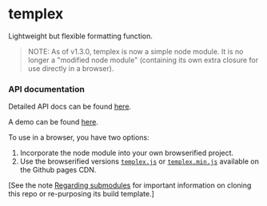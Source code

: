 # templex
Lightweight but flexible formatting function.

> NOTE: As of v1.3.0, templex is now a simple node module. It is no longer a "modified node module" (containing its own extra closure for use directly in a browser).

### API documentation

Detailed API docs can be found [here](http://joneit.github.io/templex/index.html).

A demo can be found [here](http://joneit.github.io/templex/demo.html).

To use in a browser, you have two options:
1. Incorporate the node module into your own browserified project.
2. Use the browserified versions [`templex.js`](http://joneit.github.io/templex/templex.js) or [`templex.min.js`](http://joneit.github.io/templex/templex.min.js) available on the Github pages CDN.

\[See the note [Regarding submodules](https://github.com/openfin/rectangular#regarding-submodules)
for important information on cloning this repo or re-purposing its build template.\]


